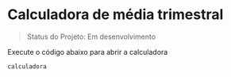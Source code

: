 <h1> Calculadora de média trimestral </h1>

> Status do Projeto: Em desenvolvimento
> 
Execute o código abaixo para abrir a calculadora
```
calculadora
```
